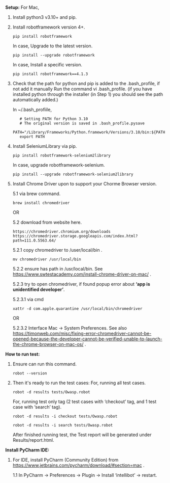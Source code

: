 
**Setup:**
For Mac, 

1. Install python3 v3.10+ and pip.

2. Install robotframework version 4+.

       pip install robotframework

   In case, Upgrade to the latest version.

       pip install --upgrade robotframework

   In case, Install a specific version.

       pip install robotframework==4.1.3


3.  Check that the path for python and pip is added to the .bash_profile, if not add it manually Run the command vi .bash_profile.
   (if you have installed python through the installer (in Step 1) you should see the path automatically added.)

      In ~/.bash_profiile,

           # Setting PATH for Python 3.10
           # The original version is saved in .bash_profile.pysave 
           PATH="/Library/Frameworks/Python.framework/Versions/3.10/bin:${PATH}" 
           export PATH


4. Install SeleniumLibrary via pip.

       pip install robotframework-selenium2library

   In case, upgrade robotframework-selenium.

       pip install --upgrade robotframework-selenium2library


5. Install Chrome Driver upon to support your Chorme Browser version.

   5.1 via brew command.

       brew install chromedriver
   
   OR
   
   5.2 download from website here.

       https://chromedriver.chromium.org/downloads
       https://chromedriver.storage.googleapis.com/index.html?path=111.0.5563.64/

   5.2.1 copy chromedriver to /user/local/bin .
      
       mv chromedriver /usr/local/bin

   5.2.2 ensure has path in /usr/local/bin. See https://www.swtestacademy.com/install-chrome-driver-on-mac/ .

   5.2.3 try to open chromedriver, if found popup error about **‘app is unidentified developer’**.
      
   5.2.3.1 via cmd 
      
       xattr -d com.apple.quarantine /usr/local/bin/chromedriver

   OR
     

   5.2.3.2 Interface Mac -> System Preferences. See also https://timonweb.com/misc/fixing-error-chromedriver-cannot-be-opened-because-the-developer-cannot-be-verified-unable-to-launch-the-chrome-browser-on-mac-os/ .

**How to run test:**

1. Ensure can run this command.

       robot --version

2. Then it's ready to run the test cases:
   For, running all test cases.

       robot -d results tests/Owasp.robot

   For, running test only tag (2 test cases with ‘checkout’ tag, and 1 test case with ‘search’ tag).

       robot -d results -i checkout tests/Owasp.robot 

       robot -d results -i search tests/Owasp.robot

   After finished running test, the Test report will be generated under Results/report.html.

**Install PyCharm IDE:**
1. For IDE, install PyCharm (Community Edition) from https://www.jetbrains.com/pycharm/download/#section=mac .

   1.1 In PyCharm -> Preferences -> Plugin -> Install ‘intellibot’ -> restart.



   
